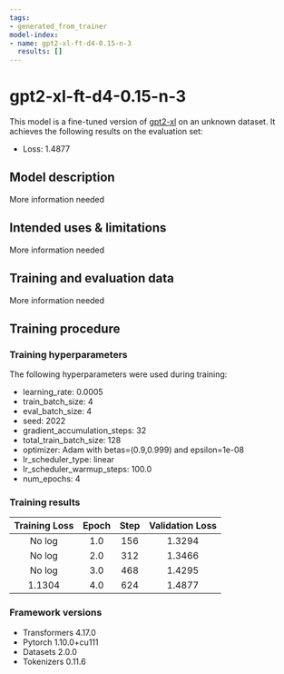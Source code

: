 ```yaml
---
tags:
- generated_from_trainer
model-index:
- name: gpt2-xl-ft-d4-0.15-n-3
  results: []
---
```


<!-- This model card has been generated automatically according to the information the Trainer had access to. You
should probably proofread and complete it, then remove this comment. -->

# gpt2-xl-ft-d4-0.15-n-3

This model is a fine-tuned version of [gpt2-xl](https://huggingface.co/gpt2-xl) on an unknown dataset.
It achieves the following results on the evaluation set:
- Loss: 1.4877

## Model description

More information needed

## Intended uses & limitations

More information needed

## Training and evaluation data

More information needed

## Training procedure

### Training hyperparameters

The following hyperparameters were used during training:
- learning_rate: 0.0005
- train_batch_size: 4
- eval_batch_size: 4
- seed: 2022
- gradient_accumulation_steps: 32
- total_train_batch_size: 128
- optimizer: Adam with betas=(0.9,0.999) and epsilon=1e-08
- lr_scheduler_type: linear
- lr_scheduler_warmup_steps: 100.0
- num_epochs: 4

### Training results

| Training Loss | Epoch | Step | Validation Loss |
|:-------------:|:-----:|:----:|:---------------:|
| No log        | 1.0   | 156  | 1.3294          |
| No log        | 2.0   | 312  | 1.3466          |
| No log        | 3.0   | 468  | 1.4295          |
| 1.1304        | 4.0   | 624  | 1.4877          |


### Framework versions

- Transformers 4.17.0
- Pytorch 1.10.0+cu111
- Datasets 2.0.0
- Tokenizers 0.11.6
